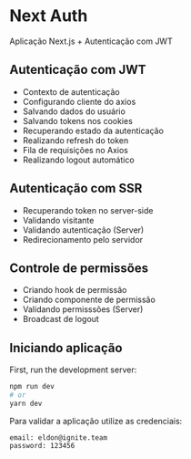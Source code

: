 # Next Auth

Aplicação Next.js + Autenticação com JWT

## Autenticação com JWT

- Contexto de autenticação
- Configurando cliente do axios
- Salvando dados do usuário
- Salvando tokens nos cookies
- Recuperando estado da autenticação
- Realizando refresh do token
- Fila de requisições no Axios
- Realizando logout automático

## Autenticação com SSR

- Recuperando token no server-side
- Validando visitante
- Validando autenticação (Server)
- Redirecionamento pelo servidor

## Controle de permissões

- Criando hook de permissão
- Criando componente de permissão
- Validando permisssões (Server)
- Broadcast de logout

## Iniciando aplicação

First, run the development server:

```bash
npm run dev
# or
yarn dev
```

Para validar a aplicação utilize as credenciais:

```
email: eldon@ignite.team
password: 123456
```